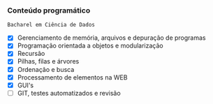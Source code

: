 ### Conteúdo programático
`Bacharel em Ciência de Dados`

- [x] Gerenciamento de memória, arquivos e depuração de programas
- [x] Programação orientada a objetos e modularização
- [x] Recursão
- [x] Pilhas, filas e árvores
- [x] Ordenação e busca
- [x] Processamento de elementos na WEB
- [x] GUI's
- [ ] GIT, testes automatizados e revisão
